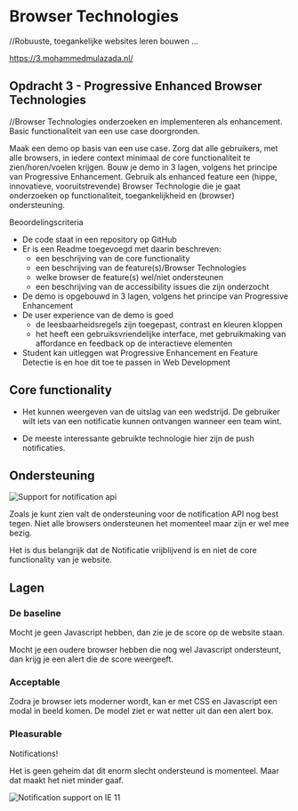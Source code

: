 # Browser Technologies
//Robuuste, toegankelijke websites leren bouwen …

https://3.mohammedmulazada.nl/

## Opdracht 3 - Progressive Enhanced Browser Technologies
//Browser Technologies onderzoeken en implementeren als enhancement. Basic functionaliteit van een use case doorgronden.

Maak een demo op basis van een use case. Zorg dat alle gebruikers, met alle browsers, in iedere context minimaal de core functionaliteit te zien/horen/voelen krijgen. Bouw je demo in 3 lagen, volgens het principe van Progressive Enhancement. Gebruik als enhanced feature een (hippe, innovatieve, vooruitstrevende) Browser Technologie die je gaat onderzoeken op functionaliteit, toegankelijkheid en (browser) ondersteuning.

Beoordelingscriteria
- De code staat in een repository op GitHub
- Er is een Readme toegevoegd met daarin beschreven:
  - een beschrijving van de core functionality
  - een beschrijving van de feature(s)/Browser Technologies
  - welke browser de feature(s) wel/niet ondersteunen
  - een beschrijving van de accessibility issues die zijn onderzocht
- De demo is opgebouwd in 3 lagen, volgens het principe van Progressive Enhancement
- De user experience van de demo is goed
  - de leesbaarheidsregels zijn toegepast, contrast en kleuren kloppen
  - het heeft een gebruiksvriendelijke interface, met gebruikmaking van affordance en feedback op de interactieve elementen
- Student kan uitleggen wat Progressive Enhancement en Feature Detectie is en hoe dit toe te passen in Web Development

## Core functionality

* Het kunnen weergeven van de uitslag van een wedstrijd. De gebruiker wilt iets van een notificatie kunnen ontvangen wanneer een team wint.

* De meeste interessante gebruikte technologie hier zijn de push notificaties.

## Ondersteuning

![Support for notification api](http://i.imgur.com/CeD0zut.jpg)

Zoals je kunt zien valt de ondersteuning voor de notification API nog best tegen. Niet alle browsers ondersteunen het momenteel maar zijn er wel mee bezig.

Het is dus belangrijk dat de Notificatie vrijblijvend is en niet de core functionality van je website.

## Lagen

### De baseline

Mocht je geen Javascript hebben, dan zie je de score op de website staan.

Mocht je een oudere browser hebben die nog wel Javascript ondersteunt, dan krijg je een alert die de score weergeeft.

### Acceptable

Zodra je browser iets moderner wordt, kan er met CSS en Javascript een modal in beeld komen. De model ziet er wat netter uit dan een alert box.

### Pleasurable

Notifications!

Het is geen geheim dat dit enorm slecht ondersteund is momenteel. Maar dat maakt het niet minder gaaf. 

![Notification support on IE 11](https://i.imgur.com/MFvvV9k.jpg)